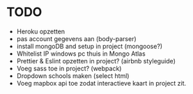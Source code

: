 # TODO

- Heroku opzetten
- pas account gegevens aan (body-parser)
- install mongoDB and setup in project (mongoose?)
- Whitelist IP windows pc thuis in Mongo Atlas
- Prettier & Eslint opzetten in project? (airbnb styleguide)
- Voeg sass toe in project? (webpack)
- Dropdown schools maken (select html)
- Voeg mapbox api toe zodat interactieve kaart in project zit.
